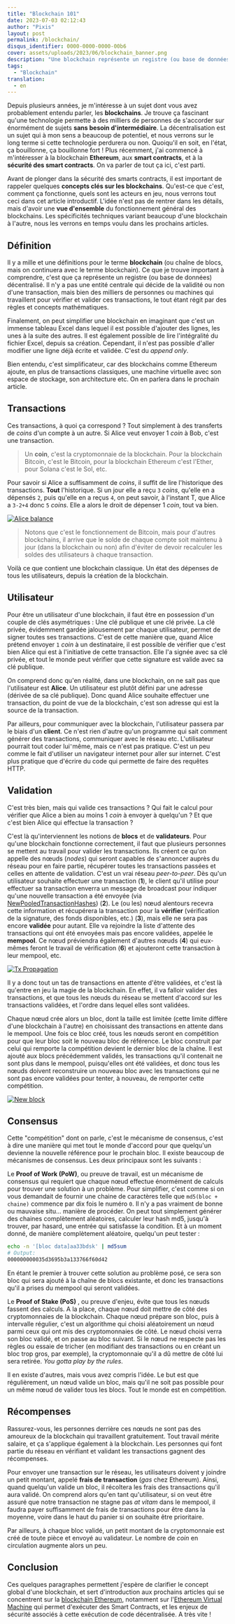 ```yaml
---
title: "Blockchain 101"
date: 2023-07-03 02:12:43
author: "Pixis"
layout: post
permalink: /blockchain/
disqus_identifier: 0000-0000-0000-00b6
cover: assets/uploads/2023/06/blockchain_banner.png
description: "Une blockchain représente un registre (ou base de données) décentralisé. Il n'y a pas une entité centrale qui décide de la validité ou non d'une transaction, mais bien des milliers de personnes ou machines qui travaillent pour vérifier et valider ces transactions, le tout étant régit par des règles et concepts mathématiques bien précis."
tags:
  - "Blockchain"
translation:
  - en
---
```



Depuis plusieurs années, je m'intéresse à un sujet dont vous avez probablement entendu parler, les **blockchains**. Je trouve ça fascinant qu'une technologie permette à des milliers de personnes de s'accorder sur énormément de sujets **sans besoin d'intermédiaire**. La décentralisation est un sujet qui à mon sens a beaucoup de potentiel, et nous verrons sur le long terme si cette technologie perdurera ou non. Quoiqu'il en soit, en l'état, ça bouillonne, ça bouillonne fort ! Plus récemment, j'ai commencé à m'intéresser à la blockchain **Ethereum**, aux **smart contracts**, et à la **sécurité des smart contracts**. On va parler de tout ça ici, c'est parti.

<!--more-->

Avant de plonger dans la sécurité des smarts contracts, il est important de rappeler quelques **concepts clés sur les blockchains**. Qu'est-ce que c'est, comment ça fonctionne, quels sont les acteurs en jeu, nous verrons tout ceci dans cet article introductif. L'idée n'est pas de rentrer dans les détails, mais d'avoir une **vue d'ensemble** du fonctionnement général des blockchains. Les spécificités techniques variant beaucoup d'une blockchain à l'autre, nous les verrons en temps voulu dans les prochains articles.

## Définition

Il y a mille et une définitions pour le terme **blockchain** (ou chaîne de blocs, mais on continuera avec le terme blockchain). Ce que je trouve important à comprendre, c'est que ça représente un registre (ou base de données) décentralisé. Il n'y a pas une entité centrale qui décide de la validité ou non d'une transaction, mais bien des milliers de personnes ou machines qui travaillent pour vérifier et valider ces transactions, le tout étant régit par des règles et concepts mathématiques.

Finalement, on peut simplifier une blockchain en imaginant que c'est un immense tableau Excel dans lequel il est possible d'ajouter des lignes, les unes à la suite des autres. Il est également possible de lire l'intégralité du fichier Excel, depuis sa création. Cependant, il n'est pas possible d'aller modifier une ligne déjà écrite et validée. C'est du _append only_.

Bien entendu, c'est simplificateur, car des blockchains comme Ethereum ajoute, en plus de transactions classiques, une machine virtuelle avec son espace de stockage, son architecture etc. On en parlera dans le prochain article.

## Transactions

Ces transactions, à quoi ça correspond ? Tout simplement à des transferts de _coins_ d'un compte à un autre. Si Alice veut envoyer 1 _coin_ à Bob, c'est une transaction.

> Un **coin**, c'est la cryptomonnaie de la blockchain. Pour la blockchain Bitcoin, c'est le Bitcoin, pour la blockchain Ethereum c'est l'Ether, pour Solana c'est le Sol, etc.

Pour savoir si Alice a suffisamment de _coins_, il suffit de lire l'historique des transactions. **Tout** l'historique. Si un jour elle a reçu `3` _coins_, qu'elle en a dépensés `2`, puis qu'elle en a reçus `4`, on peut savoir, à l'instant T, que Alice a `3-2+4` donc `5` _coins_. Elle a alors le droit de dépenser 1 _coin_, tout va bien.

[![Alice balance](/assets/uploads/2023/06/alice_balance.png)](/assets/uploads/2023/06/alice_balance.png)

> Notons que c'est le fonctionnement de Bitcoin, mais pour d'autres blockchains, il arrive que le solde de chaque compte soit maintenu à jour (dans la blockchain ou non) afin d'éviter de devoir recalculer les soldes des utilisateurs à chaque transaction.

Voilà ce que contient une blockchain classique. Un état des dépenses de tous les utilisateurs, depuis la création de la blockchain.

## Utilisateur

Pour être un utilisateur d'une blockchain, il faut être en possession d'un couple de clés asymétriques : Une clé publique et une clé privée. La clé privée, évidemment gardée jalousement par chaque utilisateur, permet de signer toutes ses transactions. C'est de cette manière que, quand Alice prétend envoyer `1` _coin_ à un destinataire, il est possible de vérifier que c'est bien Alice qui est à l'initiative de cette transaction. Elle l'a signée avec sa clé privée, et tout le monde peut vérifier que cette signature est valide avec sa clé publique.

On comprend donc qu'en réalité, dans une blockchain, on ne sait pas que l'utilisateur est **Alice**. Un utilisateur est plutôt défini par une adresse (dérivée de sa clé publique). Donc quand Alice souhaite effectuer une transaction, du point de vue de la blockchain, c'est son adresse qui est la source de la transaction.

Par ailleurs, pour communiquer avec la blockchain, l'utilisateur passera par le biais d'un **client**. Ce n'est rien d'autre qu'un programme qui sait comment générer des transactions, communiquer avec le réseau etc. L'utilisateur pourrait tout coder lui⁻même, mais ce n'est pas pratique. C'est un peu comme le fait d'utiliser un navigateur internet pour aller sur internet. C'est plus pratique que d'écrire du code qui permette de faire des requêtes HTTP.

## Validation

C'est très bien, mais qui valide ces transactions ? Qui fait le calcul pour vérifier que Alice a bien au moins 1 _coin_ à envoyer à quelqu'un ? Et que c'est bien Alice qui effectue la transaction ?

C'est là qu'interviennent les notions de **blocs** et de **validateurs**. Pour qu'une blockchain fonctionne correctement, il faut que plusieurs personnes se mettent au travail pour valider les transactions. Ils créent ce qu'on appelle des nœuds (_nodes_) qui seront capables de s'annoncer auprès du réseau pour en faire partie, récupérer toutes les transactions passées et celles en attente de validation. C'est un vrai réseau _peer-to-peer_. Dès qu'un utilisateur souhaite effectuer une transaction (**1**), le client qu'il utilise pour effectuer sa transaction enverra un message de broadcast pour indiquer qu'une nouvelle transaction a été envoyée (via [NewPooledTransactionHashes](https://eips.ethereum.org/EIPS/eip-2464)) (**2**). Le (ou les) nœud alentours recevra cette information et récupérera la transaction pour la **vérifier** (vérification de la signature, des fonds disponibles, etc.) (**3**), mais elle ne sera pas encore **validée** pour autant. Elle va rejoindre la liste d'attente des transactions qui ont été envoyées mais pas encore validées, appelée le **mempool**. Ce nœud préviendra également d'autres nœuds (**4**) qui eux-mêmes feront le travail de vérification (**6**) et ajouteront cette transaction à leur mempool, etc.

[![Tx Propagation](/assets/uploads/2023/06/tx_propagation.png)](/assets/uploads/2023/06/tx_propagation.png)

Il y a donc tout un tas de transactions en attente d'être validées, et c'est là qu'entre en jeu la magie de la blockchain. En effet, il va falloir valider des transactions, et que tous les nœuds du réseau se mettent d'accord sur les transactions validées, et l'ordre dans lequel elles sont validées.

Chaque nœud crée alors un bloc, dont la taille est limitée (cette limite diffère d'une blockchain à l'autre) en choisissant des transactions en attente dans le mempool. Une fois ce bloc créé, tous les nœuds seront en compétition pour que leur bloc soit le nouveau bloc de référence. Le bloc construit par celui qui remporte la compétition devient le dernier bloc de la chaîne. Il est ajouté aux blocs précédemment validés, les transactions qu'il contenait ne sont plus dans le mempool, puisqu'elles ont été validées, et donc tous les nœuds doivent reconstruire un nouveau bloc avec les transactions qui ne sont pas encore validées pour tenter, à nouveau, de remporter cette compétition.

[![New block](/assets/uploads/2023/06/blockchain_new_block.png)](/assets/uploads/2023/06/blockchain_new_block.png)


## Consensus

Cette "compétition" dont on parle, c'est le mécanisme de consensus, c'est à dire une manière qui met tout le monde d'accord pour que quelqu'un devienne la nouvelle référence pour le prochain bloc. Il existe beaucoup de mécanismes de consensus. Les deux principaux sont les suivants :

Le **Proof of Work (PoW)**, ou preuve de travail, est un mécanisme de consensus qui requiert que chaque nœud effectue énormément de calculs pour trouver une solution à un problème. Pour simplifier, c'est comme si on vous demandait de fournir une chaine de caractères telle que `md5(bloc + chaine)` commence par dix fois le numéro `0`. Il n'y a pas vraiment de bonne ou mauvaise situ... manière de procéder. On peut tout simplement générer des chaines complètement aléatoires, calculer leur hash md5, jusqu'à trouver, par hasard, une entrée qui satisfasse la condition. Et à un moment donné, de manière complètement aléatoire, quelqu'un peut tester :

```bash
echo -n '[bloc data]aa33bdsk' | md5sum
# Output:
000000000035d3695b3a133766f60d42
```

En étant le premier à trouver cette solution au problème posé, ce sera son bloc qui sera ajouté à la chaîne de blocs existante, et donc les transactions qu'il a prises du mempool qui seront validées.

Le **Proof of Stake (PoS)** , ou preuve d'enjeu, évite que tous les nœuds fassent des calculs. A la place, chaque nœud doit mettre de côté des cryptomonnaies de la blockchain. Chaque nœud prépare son bloc, puis à intervalle régulier, c'est un algorithme qui choisi aléatoirement un nœud parmi ceux qui ont mis des cryptomonnaies de côté. Le nœud choisi verra son bloc validé, et on passe au bloc suivant. Si le nœud ne respecte pas les règles ou essaie de tricher (en modifiant des transactions ou en créant un bloc trop gros, par exemple), la cryptomonnaie qu'il a dû mettre de côté lui sera retirée. _You gotta play by the rules_.

Il en existe d'autres, mais vous avez compris l'idée. Le but est que régulièrement, un nœud valide un bloc, mais qu'il ne soit pas possible pour un même nœud de valider tous les blocs. Tout le monde est en compétition.


## Récompenses

Rassurez-vous, les personnes derrière ces nœuds ne sont pas des amoureux de la blockchain qui travaillent gratuitement. Tout travail mérite salaire, et ça s'applique également à la blockchain. Les personnes qui font partie du réseau en vérifiant et validant les transactions gagnent des récompenses.

Pour envoyer une transaction sur le réseau, les utilisateurs doivent y joindre un petit montant, appelé **frais de transaction** (_gas_ chez Ethereum). Ainsi, quand quelqu'un valide un bloc, il récoltera les frais des transactions qu'il aura validé. On comprend alors qu'en tant qu'utilisateur, si on veut être assuré que notre transaction ne stagne pas _at vitam_ dans le mempool, il faudra payer suffisamment de frais de transactions pour être dans la moyenne, voire dans le haut du panier si on souhaite être prioritaire.

Par ailleurs, à chaque bloc validé, un petit montant de la cryptomonnaie est créé de toute pièce et envoyé au validateur. Le nombre de _coin_ en circulation augmente alors un peu.

## Conclusion

Ces quelques paragraphes permettent j'espère de clarifier le concept global d'une blockchain, et sert d'introduction aux prochains articles qui se concentrent sur la [blockchain Ethereum](/ethereum), notamment sur l'[Ethereum Virtual Machine](/ethereum-virtual-machine/) qui permet d'exécuter des Smart Contracts, et les enjeux de sécurité associés à cette exécution de code décentralisée. A très vite !